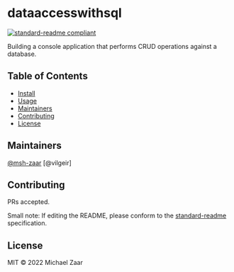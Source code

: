 # dataaccesswithsql

[![standard-readme compliant](https://img.shields.io/badge/standard--readme-OK-green.svg?style=flat-square)](https://github.com/RichardLitt/standard-readme)

Building a console application that performs CRUD operations against a database.

## Table of Contents

- [Install](#install)
- [Usage](#usage)
- [Maintainers](#maintainers)
- [Contributing](#contributing)
- [License](#license)

## Maintainers

[@msh-zaar](https://github.com/msh-zaar)
[@vilgeir]

## Contributing

PRs accepted.

Small note: If editing the README, please conform to the [standard-readme](https://github.com/RichardLitt/standard-readme) specification.

## License

MIT © 2022 Michael Zaar
